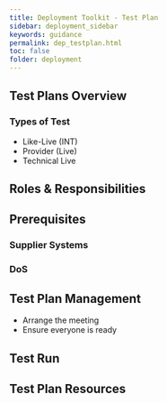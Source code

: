```yaml
---
title: Deployment Toolkit - Test Plan
sidebar: deployment_sidebar
keywords: guidance
permalink: dep_testplan.html
toc: false
folder: deployment
---
```


## Test Plans Overview

### Types of Test
* Like-Live (INT)
* Provider (Live)
* Technical Live


## Roles & Responsibilities 

## Prerequisites 
### Supplier Systems
### DoS

## Test Plan Management 
* Arrange the meeting 
* Ensure everyone is ready 

## Test Run 

## Test Plan Resources 



